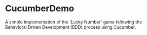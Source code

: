 # CucumberDemo
A simple implementation of the 'Lucky Number' game following the Behavioral Driven Development (BDD) process using Cucumber.
